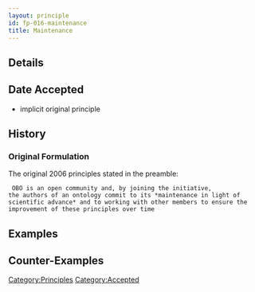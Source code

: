 ```yaml
---
layout: principle
id: fp-016-maintenance
title: Maintenance
---
```


Details
-------

Date Accepted
-------------

-   implicit original principle

History
-------

### Original Formulation

The original 2006 principles stated in the preamble:

```
 OBO is an open community and, by joining the initiative,
the authors of an ontology commit to its *maintenance in light of
scientific advance* and to working with other members to ensure the
improvement of these principles over time 
```

Examples
--------

Counter-Examples
----------------

<Category:Principles> <Category:Accepted>
